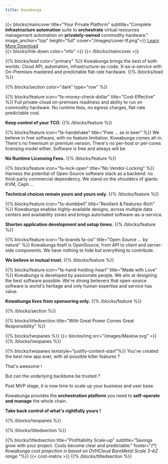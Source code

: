 ```yaml
---
title: Kowabunga
---
```


{{< blocks/maincover title="Your Private Platform" subtitle="Complete **infrastructure automation** suite to **orchestrate** virtual resources management automation on **privately-owned** commodity hardware." image_anchor="top" height="full" cover="/images/cover-tf.png">}}
<a class="btn btn-lg btn-primary me-3 mb-4" href="/features/">
Learn More <i class="fas fa-arrow-alt-circle-right ms-2"></i>
</a>
<a class="btn btn-lg btn-secondary me-3 mb-4" href="https://github.com/kowabunga-cloud">
Download <i class="fab fa-github ms-2 "></i>
</a>
<br/>
{{< blocks/link-down color="info" >}}
{{< /blocks/maincover >}}


{{% blocks/lead color="primary" %}}
Kowabunga brings the best of both worlds: Cloud API, automation, infrastructure-as-code, X-as-a-service with On-Premises mastered and predictable flat-rate hardware.
{{% /blocks/lead %}}


{{% blocks/section color="dark" type="row" %}}

{{% blocks/feature icon="fa-money-check-dollar" title="Cost-Effective" %}}
Full private-cloud on-premises readiness and ability to run on commodity hardware. No runtime fees, no egress charges, flat-rate predictable cost.

**Keep control of your TCO.**
{{% /blocks/feature %}}

{{% blocks/feature icon="fa-handshake" title="Free ... as in beer" %}}
We believe in free software, with no feature limitation. Kowabunga comes all-in. There's no freemium or premium version. There's no per-host or per-cores licensing model either. Software is free and always will be.

**No Runtime Licensing Fees.**
{{% /blocks/feature %}}

{{% blocks/feature icon="fa-lock-open" title="No Vendor-Locking" %}}
Harness the potential of Open-Source software stack as a backend: no third-party commercial dependency. We stand on the shoulders of giants: KVM, Ceph ...

**Technical choices remain yours and yours only.**
{{% /blocks/feature %}}

{{% blocks/feature icon="fa-dumbbell" title="Resilient & Features-Rich" %}}
Kowabunga enables highly-available designs, across multiple data centers and availability zones and brings automated software-as-a-service.

**Shorten application development and setup times.**
{{% /blocks/feature %}}

{{% blocks/feature icon="fa-brands fa-osi" title="Open Source … by nature" %}}
Kowabunga itself is OpenSource, from API to client and server-side components. We have nothing to hide but everything to contribute.

**We believe in mutual trust.**
{{% /blocks/feature %}}

{{% blocks/feature icon="fa-hand-holding-heart" title="Made with Love" %}}
Kowabunga is developed by passionate people. We aim at designing the best software possible. We're strong believers that open-source software is world's heritage and only human expertise and service has value.

**Kowabunga lives from sponsoring only.**
{{% /blocks/feature %}}

{{% /blocks/section %}}


{{% blocks/titledsection title="With Great Power Comes Great Responsibility" %}}

{{% blocks/twopanes %}}
{{< blocks/img src="/images/Maslow.svg" >}}
{{% /blocks/twopanes %}}

{{% blocks/twopanes textstyle="justify-content-start"%}}
You've created the best new app ever, with all possible killer features ?

That's awesome !

But can the underlying backbone be trusted ?

Post MVP stage, it is now time to scale up your business and user base.

Kowabunga provides the **orchestration platform** you need to **self-operate and manage** the whole chain.

**Take back control of what's rightfully yours !**

{{% /blocks/twopanes %}}

{{% /blocks/titledsection %}}

{{% blocks/titledsection title="Profitability Scale-up" subtitle="Savings grow with your project. Costs become clear and predictable." footer="*(\*) Kowabunga cost projection is based on OVHCloud BareMetal Scale 3-AZ range.*"%}}
{{< cost-matrix >}}
{{% /blocks/titledsection %}}
